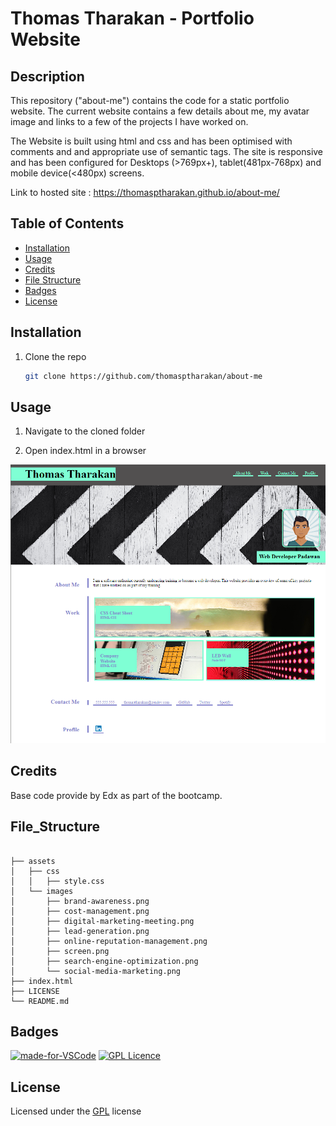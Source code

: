 # Thomas Tharakan - Portfolio Website

## Description

This repository ("about-me") contains the code for a static portfolio website. The current website contains a few details about me, my avatar image and links to a few of the projects I have worked on.

The Website is built using html and css and has been optimised with comments and and appropriate use of semantic tags. The site is responsive and has been configured for Desktops (>769px+), tablet(481px-768px) and mobile device(<480px) screens.

Link to hosted site : https://thomasptharakan.github.io/about-me/



## Table of Contents

- [Installation](#installation)
- [Usage](#usage)
- [Credits](#credits)
- [File Structure](#file_structure)
- [Badges](#badges)
- [License](#license)

## Installation

1. Clone the repo
   ```sh
   git clone https://github.com/thomasptharakan/about-me
   
   ```


## Usage

1. Navigate to the cloned folder

2. Open index.html in a browser

![ScreenShot](assets/images/screen.png)


## Credits

Base code provide by Edx as part of the bootcamp.


## File_Structure
```

├── assets
│   ├── css
│   │   ├── style.css
│   └── images
│       ├── brand-awareness.png
│       ├── cost-management.png
│       ├── digital-marketing-meeting.png
│       ├── lead-generation.png
│       ├── online-reputation-management.png
│       ├── screen.png
│       ├── search-engine-optimization.png
│       └── social-media-marketing.png
├── index.html
├── LICENSE
└── README.md
```

## Badges

[![made-for-VSCode](https://img.shields.io/badge/Made%20for-VSCode-1f425f.svg)](https://code.visualstudio.com/)
[![GPL Licence](https://badges.frapsoft.com/os/gpl/gpl.svg?v=103)](https://opensource.org/licenses/GPL-3.0/)  


## License

Licensed under the [GPL](LICENSE.txt) license



